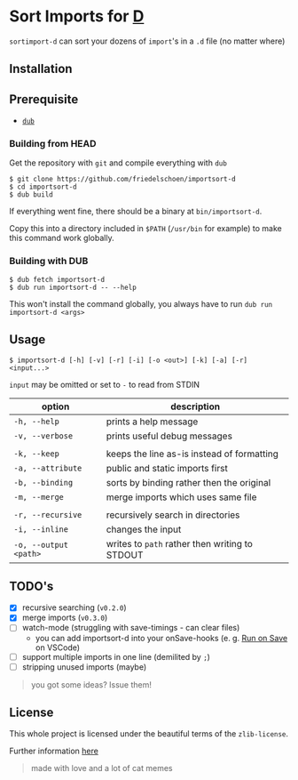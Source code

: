 <script type="text/javascript">
  document.getElementsByTagName("header")[0].innerHTML += `
    <ul>
      <li><a href='changelog'>Changelog</a></li>
      <li><a href='add-to-editor'>Add to your Editor</a></li>
    </ul>`;
</script>

# Sort Imports for [D](https://dlang.org/)

`sortimport-d` can sort your dozens of `import`'s in a `.d` file (no matter where)

## Installation

## Prerequisite

- [`dub`](https://dub.pm/)

### Building from HEAD

Get the repository with `git` and compile everything with `dub`
```
$ git clone https://github.com/friedelschoen/importsort-d
$ cd importsort-d
$ dub build
```

If everything went fine, there should be a binary at `bin/importsort-d`.

Copy this into a directory included in `$PATH` (`/usr/bin` for example) to make this command work globally.

### Building with DUB

```
$ dub fetch importsort-d
$ dub run importsort-d -- --help
```

This won't install the command globally, you always have to run `dub run importsort-d <args>`

## Usage

```
$ importsort-d [-h] [-v] [-r] [-i] [-o <out>] [-k] [-a] [-r] <input...>
```
`input` may be omitted or set to `-` to read from STDIN

| option                | description                                    |
| --------------------- | ---------------------------------------------- |
| `-h, --help`          | prints a help message                          |
| `-v, --verbose`       | prints useful debug messages                   |
|                       |                                                |
| `-k, --keep`          | keeps the line as-is instead of formatting     |
| `-a, --attribute`     | public and static imports first                |
| `-b, --binding`       | sorts by binding rather then the original      |
| `-m, --merge`         | merge imports which uses same file             |
|                       |                                                |
| `-r, --recursive`     | recursively search in directories              |
| `-i, --inline`        | changes the input                              |
| `-o, --output <path>` | writes to `path` rather then writing to STDOUT |

## TODO's

- [x] recursive searching (`v0.2.0`)
- [x] merge imports (`v0.3.0`)
- [ ] watch-mode (struggling with save-timings - can clear files)
  - you can add importsort-d into your onSave-hooks (e. g. [Run on Save](https://marketplace.visualstudio.com/items?itemName=emeraldwalk.RunOnSave) on VSCode)
- [ ] support multiple imports in one line (demilited by `;`)
- [ ] stripping unused imports (maybe)

> you got some ideas? Issue them!

## License

This whole project is licensed under the beautiful terms of the `zlib-license`.

Further information [here](LICENSE)

> made with love and a lot of cat memes